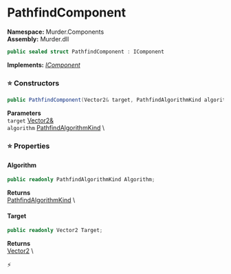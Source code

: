 # PathfindComponent

**Namespace:** Murder.Components \
**Assembly:** Murder.dll

```csharp
public sealed struct PathfindComponent : IComponent
```

**Implements:** _[IComponent](../../Bang/Components/IComponent.html)_

### ⭐ Constructors
```csharp
public PathfindComponent(Vector2& target, PathfindAlgorithmKind algorithm)
```

**Parameters** \
`target` [Vector2&](https://learn.microsoft.com/en-us/dotnet/api/System.Numerics.Vector2?view=net-7.0) \
`algorithm` [PathfindAlgorithmKind](../../Murder/Core/Ai/PathfindAlgorithmKind.html) \

### ⭐ Properties
#### Algorithm
```csharp
public readonly PathfindAlgorithmKind Algorithm;
```

**Returns** \
[PathfindAlgorithmKind](../../Murder/Core/Ai/PathfindAlgorithmKind.html) \
#### Target
```csharp
public readonly Vector2 Target;
```

**Returns** \
[Vector2](https://learn.microsoft.com/en-us/dotnet/api/System.Numerics.Vector2?view=net-7.0) \


⚡